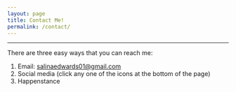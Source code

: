 ```yaml
---
layout: page
title: Contact Me!
permalink: /contact/
---
```


---

There are three easy ways that you can reach me: 
1. Email: salinaedwards01@gmail.com
2. Social media (click any one of the icons at the bottom of the page)
3. Happenstance 
